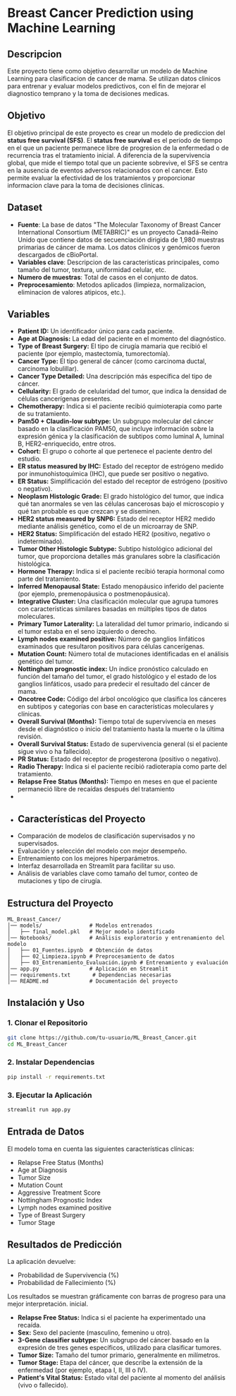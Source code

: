 # Breast Cancer Prediction using Machine Learning

## Descripcion

Este proyecto tiene como objetivo desarrollar un modelo de Machine Learning para clasificacion de cancer de mama. Se utilizan datos clinicos para entrenar y evaluar modelos predictivos, con el fin de mejorar el diagnostico temprano y la toma de decisiones medicas.


## Objetivo

El objetivo principal de este proyecto es crear un modelo de prediccion del **status free survival (SFS)**. El **status free survival** es el periodo de tiempo en el que un paciente permanece libre de progresion de la enfermedad o de recurrencia tras el tratamiento inicial. A diferencia de la supervivencia global, que mide el tiempo total que un paciente sobrevive, el SFS se centra en la ausencia de eventos adversos relacionados con el cancer. Esto permite evaluar la efectividad de los tratamientos y proporcionar informacion clave para la toma de decisiones clinicas.

## Dataset

- **Fuente**: La base de datos "The Molecular Taxonomy of Breast Cancer International Consortium (METABRIC)" es un proyecto Canadá-Reino Unido que contiene datos de secuenciación dirigida de 1,980 muestras primarias de cáncer de mama. Los datos clínicos y genómicos fueron descargados de cBioPortal.
- **Variables clave**: Descripcion de las caracteristicas principales, como tamaño del tumor, textura, uniformidad celular, etc.
- **Numero de muestras**: Total de casos en el conjunto de datos.
- **Preprocesamiento**: Metodos aplicados (limpieza, normalizacion, eliminacion de valores atipicos, etc.).

## Variables

- **Patient ID:** Un identificador único para cada paciente.
- **Age at Diagnosis:** La edad del paciente en el momento del diagnóstico.
- **Type of Breast Surgery:** El tipo de cirugía mamaria que recibió el paciente (por ejemplo, mastectomía, tumorectomía).
- **Cancer Type:** El tipo general de cáncer (como carcinoma ductal, carcinoma lobulillar).
- **Cancer Type Detailed:** Una descripción más específica del tipo de cáncer.
- **Cellularity:** El grado de celularidad del tumor, que indica la densidad de células cancerígenas presentes.
- **Chemotherapy:** Indica si el paciente recibió quimioterapia como parte de su tratamiento.
- **Pam50 + Claudin-low subtype:** Un subgrupo molecular del cáncer basado en la clasificación PAM50, que incluye información sobre la expresión génica y la clasificación de subtipos como luminal A, luminal B, HER2-enriquecido, entre otros.
- **Cohort:** El grupo o cohorte al que pertenece el paciente dentro del estudio.
- **ER status measured by IHC:** Estado del receptor de estrógeno medido por inmunohistoquímica (IHC), que puede ser positivo o negativo.
- **ER Status:** Simplificación del estado del receptor de estrógeno (positivo o negativo).
- **Neoplasm Histologic Grade:** El grado histológico del tumor, que indica qué tan anormales se ven las células cancerosas bajo el microscopio y qué tan probable es que crezcan y se diseminen.
- **HER2 status measured by SNP6:** Estado del receptor HER2 medido mediante análisis genético, como el de un microarray de SNP.
- **HER2 Status:** Simplificación del estado HER2 (positivo, negativo o indeterminado).
- **Tumor Other Histologic Subtype:** Subtipo histológico adicional del tumor, que proporciona detalles más granulares sobre la clasificación histológica.
- **Hormone Therapy:** Indica si el paciente recibió terapia hormonal como parte del tratamiento.
- **Inferred Menopausal State:** Estado menopáusico inferido del paciente (por ejemplo, premenopáusica o postmenopáusica).
- **Integrative Cluster:** Una clasificación molecular que agrupa tumores con características similares basadas en múltiples tipos de datos moleculares.
- **Primary Tumor Laterality:** La lateralidad del tumor primario, indicando si el tumor estaba en el seno izquierdo o derecho.
- **Lymph nodes examined positive:** Número de ganglios linfáticos examinados que resultaron positivos para células cancerígenas.
- **Mutation Count:** Número total de mutaciones identificadas en el análisis genético del tumor.
- **Nottingham prognostic index:** Un índice pronóstico calculado en función del tamaño del tumor, el grado histológico y el estado de los ganglios linfáticos, usado para predecir el resultado del cáncer de mama.
- **Oncotree Code:** Código del árbol oncológico que clasifica los cánceres en subtipos y categorías con base en características moleculares y clínicas.
- **Overall Survival (Months):** Tiempo total de supervivencia en meses desde el diagnóstico o inicio del tratamiento hasta la muerte o la última revisión.
- **Overall Survival Status:** Estado de supervivencia general (si el paciente sigue vivo o ha fallecido).
- **PR Status:** Estado del receptor de progesterona (positivo o negativo).
- **Radio Therapy:** Indica si el paciente recibió radioterapia como parte del tratamiento.
- **Relapse Free Status (Months):** Tiempo en meses en que el paciente permaneció libre de recaídas después del tratamiento
-
-  ## Características del Proyecto
- Comparación de modelos de clasificación supervisados y no supervisados.
- Evaluación y selección del modelo con mejor desempeño.
- Entrenamiento con los mejores hiperparámetros.
- Interfaz desarrollada en Streamlit para facilitar su uso.
- Análisis de variables clave como tamaño del tumor, conteo de mutaciones y tipo de cirugía.

## Estructura del Proyecto
```
ML_Breast_Cancer/
│── models/               # Modelos entrenados
│   ├── final_model.pkl   # Mejor modelo identificado
│── Notebooks/            # Análisis exploratorio y entrenamiento del modelo
│   ├── 01_Fuentes.ipynb  # Obtención de datos
│   ├── 02_Limpieza.ipynb # Preprocesamiento de datos
│   ├── 03_Entrenamiento_Evaluación.ipynb # Entrenamiento y evaluación
│── app.py                # Aplicación en Streamlit
│── requirements.txt       # Dependencias necesarias
│── README.md             # Documentación del proyecto
```

## Instalación y Uso

### 1. Clonar el Repositorio
```bash
git clone https://github.com/tu-usuario/ML_Breast_Cancer.git
cd ML_Breast_Cancer
```

### 2. Instalar Dependencias
```bash
pip install -r requirements.txt
```

### 3. Ejecutar la Aplicación
```bash
streamlit run app.py
```

## Entrada de Datos
El modelo toma en cuenta las siguientes características clínicas:
- Relapse Free Status (Months)
- Age at Diagnosis
- Tumor Size
- Mutation Count
- Aggressive Treatment Score
- Nottingham Prognostic Index
- Lymph nodes examined positive
- Type of Breast Surgery
- Tumor Stage

## Resultados de Predicción
La aplicación devuelve:
- Probabilidad de Supervivencia (%)
- Probabilidad de Fallecimiento (%)

Los resultados se muestran gráficamente con barras de progreso para una mejor interpretación.
 inicial.
- **Relapse Free Status:** Indica si el paciente ha experimentado una recaída.
- **Sex:** Sexo del paciente (masculino, femenino u otro).
- **3-Gene classifier subtype:** Un subgrupo del cáncer basado en la expresión de tres genes específicos, utilizado para clasificar tumores.
- **Tumor Size:** Tamaño del tumor primario, generalmente en milímetros.
- **Tumor Stage:** Etapa del cáncer, que describe la extensión de la enfermedad (por ejemplo, etapa I, II, III o IV).
- **Patient's Vital Status:** Estado vital del paciente al momento del análisis (vivo o fallecido).
